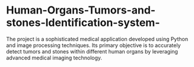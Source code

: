 # Human-Organs-Tumors-and-stones-Identification-system-
The project is a sophisticated medical application developed using Python and image processing techniques. Its primary objective is to accurately detect tumors and stones within different human organs by leveraging advanced medical imaging technology.
